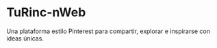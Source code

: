 # TuRinc-nWeb
Una plataforma estilo Pinterest para compartir, explorar e inspirarse con ideas únicas.
